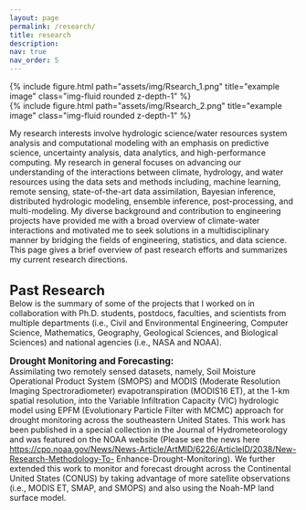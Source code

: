 ```yaml
---
layout: page
permalink: /research/
title: research
description:
nav: true
nav_order: 5
---
```


<div class="row justify-content-sm-center">
    <div class="col-sm-8 mt-3 mt-md-0">
        {% include figure.html path="assets/img/Rsearch_1.png" title="example image" class="img-fluid rounded z-depth-1" %}
    </div>
    <div class="col-sm-4 mt-3 mt-md-0">
        {% include figure.html path="assets/img/Rsearch_2.png" title="example image" class="img-fluid rounded z-depth-1" %}
    </div>
</div>

My research interests involve hydrologic science/water resources system analysis and computational modeling with an emphasis on predictive science, uncertainty analysis, data analytics, and high-performance computing. My research in general focuses on advancing our understanding of the interactions between climate, hydrology, and water resources using the data sets and methods including, machine learning, remote sensing, state-of-the-art data assimilation, Bayesian inference, distributed hydrologic modeling, ensemble inference, post-processing, and multi-modeling. My diverse background and contribution to engineering projects have provided me with a broad overview of climate-water interactions and motivated me to seek solutions in a multidisciplinary manner by bridging the fields of engineering, statistics, and data science. This page gives a brief overview of past research efforts and summarizes my current research directions.<br><br>

<strong style="font-size: 24px;">Past Research</strong><br>
Below is the summary of some of the projects that I worked on in collaboration with Ph.D. students, postdocs, faculties, and scientists from multiple departments (i.e., Civil and Environmental Engineering, Computer Science, Mathematics, Geography, Geological Sciences, and Biological Sciences) and national agencies (i.e., NASA and NOAA).<br>

<strong style="font-size: 16px;">Drought Monitoring and Forecasting:</strong><br>
Assimilating two remotely sensed datasets, namely, Soil Moisture Operational Product System (SMOPS) and MODIS (Moderate Resolution Imaging Spectroradiometer) evapotranspiration (MODIS16 ET), at the 1-km spatial resolution, into the Variable Infiltration Capacity (VIC) hydrologic model using EPFM (Evolutionary Particle Filter with MCMC) approach for drought monitoring across the southeastern United States. This work has been published in a special collection in the Journal of Hydrometeorology and was featured on the NOAA website (Please see the news here https://cpo.noaa.gov/News/News-Article/ArtMID/6226/ArticleID/2038/New-Research-Methodology-To- Enhance-Drought-Monitoring). We further extended this work to monitor and forecast drought across the Continental United States (CONUS) by taking advantage of more satellite observations (i.e., MODIS ET, SMAP, and SMOPS) and also using the Noah-MP land surface model.
